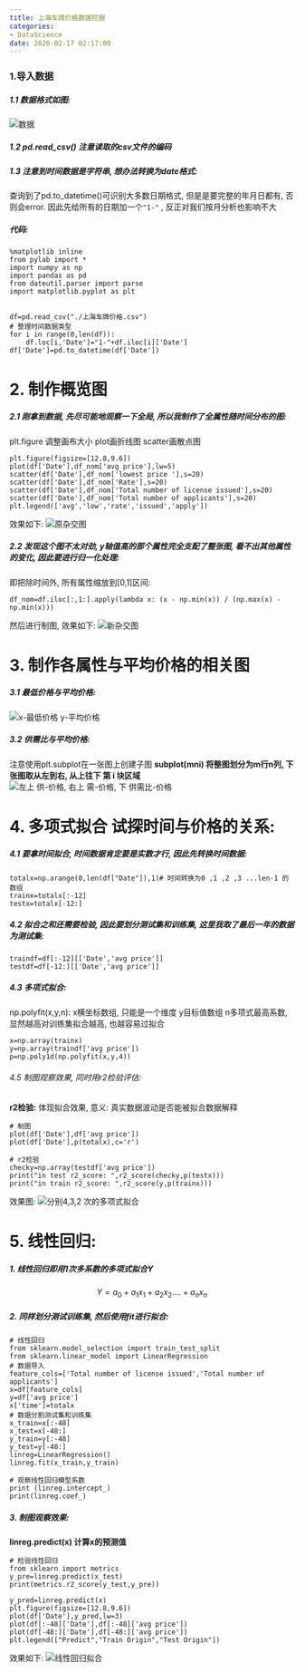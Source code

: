 ```yaml
---
title: 上海车牌价格数据挖掘
categories:
- DataScience
date: 2020-02-17 02:17:00
---
```

###    1.导入数据
#####     1.1 数据格式如图:
![数据](https://upload-images.jianshu.io/upload_images/19387483-c712d7a456c67e19.png?imageMogr2/auto-orient/strip%7CimageView2/2/w/1240)

#####     1.2 pd.read_csv() 注意读取的csv文件的编码

#####     1.3 注意到时间数据是字符串, 想办法转换为date格式:

查询到了pd.to_datetime()可识别大多数日期格式, 但是是要完整的年月日都有, 否则会error.
因此先给所有的日期加一个```"1-"``` , 反正对我们按月分析也影响不大

#####      代码:
```
%matplotlib inline
from pylab import *
import numpy as np
import pandas as pd
from dateutil.parser import parse
import matplotlib.pyplot as plt


df=pd.read_csv("./上海车牌价格.csv")
# 整理时间数据类型
for i in range(0,len(df)):
    df.loc[i,'Date']="1-"+df.iloc[i]['Date']
df['Date']=pd.to_datetime(df['Date'])
```

# 2. 制作概览图
#####      2.1 刚拿到数据, 先尽可能地观察一下全局, 所以我制作了全属性随时间分布的图:
plt.figure 调整画布大小
plot画折线图
scatter画散点图
```
plt.figure(figsize=[12.8,9.6])
plot(df['Date'],df_nom['avg price'],lw=5)
scatter(df['Date'],df_nom['lowest price '],s=20)
scatter(df['Date'],df_nom['Rate'],s=20)
scatter(df['Date'],df_nom['Total number of license issued'],s=20)
scatter(df['Date'],df_nom['Total number of applicants'],s=20)
plt.legend(['avg','low','rate','issued','apply'])
```
效果如下: ![原杂交图](https://upload-images.jianshu.io/upload_images/19387483-79e6c7ed7665c38c.png?imageMogr2/auto-orient/strip%7CimageView2/2/w/1240)

#####     2.2 发现这个图不太对劲, y轴值高的那个属性完全支配了整张图, 看不出其他属性的变化, 因此要进行归一化处理:
即把除时间外, 所有属性缩放到[0,1]区间:
```
df_nom=df.iloc[:,1:].apply(lambda x: (x - np.min(x)) / (np.max(x) - np.min(x)))
```
然后进行制图, 效果如下: 
![新杂交图](https://upload-images.jianshu.io/upload_images/19387483-a2685e588dd87f1c.png?imageMogr2/auto-orient/strip%7CimageView2/2/w/1240)

# 3. 制作各属性与平均价格的相关图
#####     3.1 最低价格与平均价格:
![x-最低价格 y-平均价格](https://upload-images.jianshu.io/upload_images/19387483-93094a9dad1122da.png?imageMogr2/auto-orient/strip%7CimageView2/2/w/1240)

#####     3.2 供需比与平均价格:
注意使用plt.subplot在一张图上创建子图
**subplot(mni) 将整图划分为m行n列, 下张图取从左到右, 从上往下 第 i 块区域**
![左上 供-价格, 右上 需-价格, 下 供需比-价格](https://upload-images.jianshu.io/upload_images/19387483-973d136a27d32986.png?imageMogr2/auto-orient/strip%7CimageView2/2/w/1240)

# 4. 多项式拟合 试探时间与价格的关系:
#####     4.1 要拿时间拟合, 时间数据肯定要是实数才行, 因此先转换时间数据:
```
totalx=np.arange(0,len(df["Date"]),1)# 时间转换为0 ,1 ,2 ,3 ...len-1 的数组
trainx=totalx[:-12]
testx=totalx[-12:]
```

#####     4.2 拟合之和还需要检验, 因此要划分测试集和训练集, 这里我取了最后一年的数据为测试集:
```
traindf=df[:-12][['Date','avg price']]
testdf=df[-12:][['Date','avg price']]
```

#####     4.3 多项式拟合:
np.polyfit(x,y,n): 
x横坐标数组, 只能是一个维度
y目标值数组
n多项式最高系数, 显然越高对训练集拟合越高, 也越容易过拟合
```
x=np.array(trainx)
y=np.array(traindf['avg price'])
p=np.poly1d(np.polyfit(x,y,4))
```

######     4.5 制图观察效果, 同时用r2检验评估:
**r2检验:**  体现拟合效果, 意义: 真实数据波动是否能被拟合数据解释
```
# 制图
plot(df['Date'],df['avg price'])
plot(df['Date'],p(totalx),c='r')

# r2检验
checky=np.array(testdf['avg price'])
print("in test r2_score: ",r2_score(checky,p(testx)))
print("in train r2_score: ",r2_score(y,p(trainx)))
```

效果图:
![分别4,3,2 次的多项式拟合](https://upload-images.jianshu.io/upload_images/19387483-08fdfdf8a2b90849.png?imageMogr2/auto-orient/strip%7CimageView2/2/w/1240)

# 5. 线性回归:
#####      1. 线性回归即用1次多系数的多项式拟合Y
$$Y=a_0+a_1x_1+a_2x_2....+a_nx_n$$
#####      2. 同样划分测试训练集, 然后使用fit进行拟合:
```
# 线性回归
from sklearn.model_selection import train_test_split
from sklearn.linear_model import LinearRegression
# 数据导入
feature_cols=['Total number of license issued','Total number of applicants']
x=df[feature_cols]
y=df['avg price']
x['time']=totalx
# 数据分割测试集和训练集
x_train=x[:-48]
x_test=x[-48:]
y_train=y[:-48]
y_test=y[-48:]
linreg=LinearRegression()
linreg.fit(x_train,y_train)

# 观察线性回归模型系数
print (linreg.intercept_)
print(linreg.coef_)
```

#####     3. 制图观察效果:
**linreg.predict(x) 计算x的预测值**
```
# 检验线性回归
from sklearn import metrics
y_pre=linreg.predict(x_test)
print(metrics.r2_score(y_test,y_pre))

y_pred=linreg.predict(x)
plt.figure(figsize=[12.8,9.6])
plot(df['Date'],y_pred,lw=3)
plot(df[:-48]['Date'],df[:-48]['avg price'])
plot(df[-48:]['Date'],df[-48:]['avg price'])
plt.legend(["Predict","Train Origin","Test Origin"])
```

效果如下: 
![线性回归拟合](https://upload-images.jianshu.io/upload_images/19387483-0e54a435a4136f1d.png?imageMogr2/auto-orient/strip%7CimageView2/2/w/1240)
